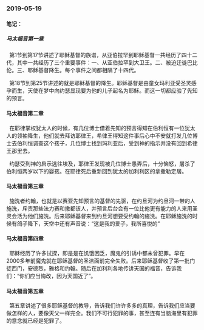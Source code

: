 ### 2019-05-19

#### 笔记：

##### 马太福音第一章

&nbsp;   第1节到第17节讲述了耶稣基督的族谱，从亚伯拉罕到耶稣基督一共经历了四十二代，其中一共经历了三个重要事件：一、从亚伯拉罕到大卫王。二、被迫迁徙巴比伦。三、耶稣基督降生。每个事件之间都相隔了十四代。

&nbsp;   第18节到第25节讲述的就是耶稣基督的降生。耶稣基督是由童女玛利亚受圣灵感孕而生，天使在梦中向约瑟显现要为他的儿子起名为耶稣。而这一切都应验了先知的预言。

#### 马太福音第二章 

&nbsp;   在耶律掌权犹太人的时候，有几位博士借着先知的预言得知在伯利恒有一位犹太人的领袖降生，他们就去拜访耶律王，希律王得知这件事后心中不安就打发几位博士去伯利恒调查这个孩子，几位博士找到玛利亚后，受到神的指示并没有回到希律王那里去。

&nbsp;   约瑟受到神的启示逃往埃及，耶律王发现被几位博士愚弄后，十分恼怒，屠杀了伯利恒两岁以下的婴孩。在耶律死后重新回到犹太的加利利区的拿撒勒定居。

#### 马太福音第三章 

&nbsp;   施洗者约翰，也就是以赛亚先知预言的基督的先驱，在约旦河为约旦河一带的人施洗，斥责那些法力赛和撒都该人，并预言后台会有一位比他更有能力的人来用圣灵会活为他们施洗。后来耶稣基督来到约旦河想要受约翰的施洗。在耶稣施洗的时候有鸽子降下，天空中还有声音说：“这是我的爱子，我所喜悦的”

#### 马太福音第四章 

&nbsp;   耶稣经历了许多试探，即是是在饥饿困乏，魔鬼的引诱中都未曾犯罪。早在2000多年前魔鬼就在耶稣基督的圣洁面前完全失败。后来耶稣基督收了第一批门徒西门，安德烈，雅格和约翰。随后在加利利各地传讲天国的福音，告诉我们：“你们应当悔改，因为天国近了”。

#### 马太福音第五章

&nbsp;   第五章讲述了很多耶稣基督的教导，告诉我们许许多多的真理，告诉我们应当要做怎样的人，要像天父一样完全。我们不可行犯罪的事，甚至连有当脑海里有犯罪的意念就已经是犯罪了。
